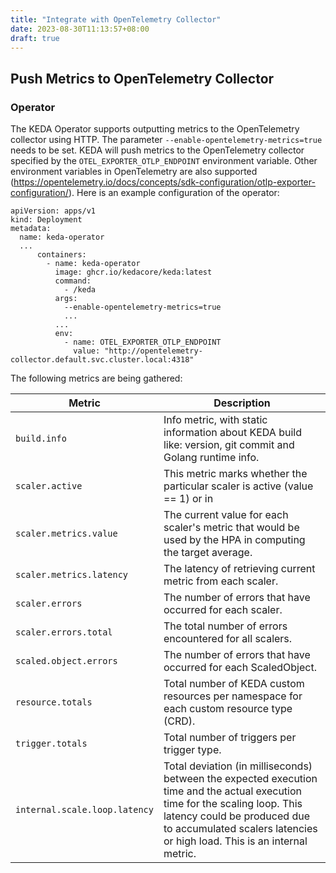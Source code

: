 ```yaml
---
title: "Integrate with OpenTelemetry Collector"
date: 2023-08-30T11:13:57+08:00
draft: true
---
```


## Push Metrics to OpenTelemetry Collector

### Operator

The KEDA Operator supports outputting metrics to the OpenTelemetry collector using HTTP. The parameter `--enable-opentelemetry-metrics=true` needs to be set. KEDA will push metrics to the OpenTelemetry collector specified by the `OTEL_EXPORTER_OTLP_ENDPOINT` environment variable. Other environment variables in OpenTelemetry are also supported (https://opentelemetry.io/docs/concepts/sdk-configuration/otlp-exporter-configuration/). Here is an example configuration of the operator: 
```
apiVersion: apps/v1
kind: Deployment
metadata:
  name: keda-operator
  ...
      containers:
        - name: keda-operator
          image: ghcr.io/kedacore/keda:latest
          command:
            - /keda
          args:
            --enable-opentelemetry-metrics=true
            ...
          ...
          env:
            - name: OTEL_EXPORTER_OTLP_ENDPOINT
              value: "http://opentelemetry-collector.default.svc.cluster.local:4318"
```
The following metrics are being gathered:

| Metric | Description |
| ------ | ----------- |
| `build.info` | Info metric, with static information about KEDA build like: version, git commit and Golang runtime info. |
| `scaler.active` | This metric marks whether the particular scaler is active (value == 1) or in|active (value == 0). |
| `scaler.metrics.value` | The current value for each scaler's metric that would be used by the HPA in computing the target average. |
| `scaler.metrics.latency` | The latency of retrieving current metric from each scaler. |
| `scaler.errors` | The number of errors that have occurred for each scaler. |
| `scaler.errors.total` | The total number of errors encountered for all scalers. |
| `scaled.object.errors` | The number of errors that have occurred for each ScaledObject. |
| `resource.totals` | Total number of KEDA custom resources per namespace for each custom resource type (CRD). |
| `trigger.totals` | Total number of triggers per trigger type. |
| `internal.scale.loop.latency` | Total deviation (in milliseconds) between the expected execution time and the actual execution time for the scaling loop. This latency could be produced due to accumulated scalers latencies or high load. This is an internal metric. |

